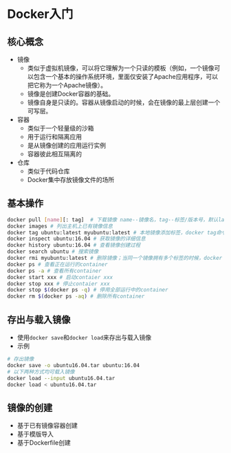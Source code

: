 # Docker入门

## 核心概念
+ 镜像
    + 类似于虚拟机镜像，可以将它理解为一个只读的模板（例如，一个镜像可以包含一个基本的操作系统环境，里面仅安装了Apache应用程序，可以把它称为一个Apache镜像）。
    + 镜像是创建Docker容器的基础。
    + 镜像自身是只读的。容器从镜像启动的时候，会在镜像的最上层创建一个可写层。
+ 容器
    + 类似于一个轻量级的沙箱
    + 用于运行和隔离应用
    + 是从镜像创建的应用运行实例
    + 容器彼此相互隔离的
+ 仓库
    + 类似于代码仓库
    + Docker集中存放镜像文件的场所

## 基本操作
```bash
docker pull [name][: tag]  # 下载镜像 name--镜像名，tag--标签/版本号，默认latest版本;示例：docker pull ubuntu: 14.04
docker images # 列出主机上已有镜像信息
docker tag ubuntu:latest myubuntu:latest # 本地镜像添加标签，docker tag命令添加的标签实际上起到了类似链接的作用
docker inspect ubuntu:16.04 # 获取镜像的详细信息
docker history ubuntu:16.04 # 查看镜像创建过程
docker search ubuntu # 搜索镜像
docker rmi myubuntu:latest # 删除镜像；当同一个镜像拥有多个标签的时候，docker rmi命令只是删除该镜像多个标签中的指定标签（只有一个标签则会删除镜像文件），并不影响镜像文件
docker ps # 查看正在运行的container
docker ps -a # 查看所有container
docker start xxx # 启动contaier xxx
docker stop xxx # 停止contaier xxx
docker stop $(docker ps -q) # 停用全部运行中的container
docker rm $(docker ps -aq) # 删除所有container
```

## 存出与载入镜像
+ 使用`docker save`和`docker load`来存出与载入镜像
+ 示例
```bash
# 存出镜像
docker save -o ubuntu16.04.tar ubuntu:16.04
# 以下两种方式均可载入镜像
docker load --input ubuntu16.04.tar
docker load < ubuntu16.04.tar
```

## 镜像的创建
+ 基于已有镜像容器创建
+ 基于模版导入
+ 基于Dockerfile创建
